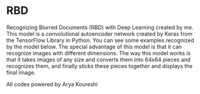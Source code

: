 # RBD
Recognizing Blurred Documents (RBD) with Deep Learning created by me.
This model is a convolutional autoencoder network created by Keras from the TensorFlow Library in Python.
You can see some examples recognized by the model below.
The special advantage of this model is that it can recognize images with different dimensions. The way this model works is that it takes images of any size and converts them into 64x64 pieces and recognizes them, and finally sticks these pieces together and displays the final image.

All codes powered by Arya Koureshi
